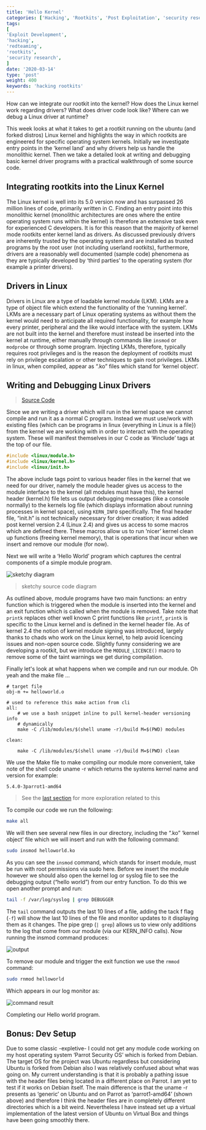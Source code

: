 ```yaml
---
title: 'Hello Kernel'
categories: ['Hacking', 'Rootkits', 'Post Exploitation', 'security research']
tags:
[
'Exploit Development',
'hacking',
'redteaming',
'rootkits',
'security research',
]
date: '2020-03-14'
type: 'post'
weight: 400
keywords: 'hacking rootkits'
---
```


How can we integrate our rootkit into the kernel? How does the Linux kernel work regarding drivers? What does driver code look like? Where can we debug a Linux driver at runtime?

This week looks at what it takes to get a rootkit running on the ubuntu (and forked distros) Linux kernel and highlights the way in which rootkits are engineered for specific operating system kernels. Initially we investigate entry points in the ‘kernel land’ and why drivers help us handle the monolithic kernel. Then we take a detailed look at writing and debugging basic kernel driver programs with a practical walkthrough of some source code.

## Integrating rootkits into the Linux Kernel

The Linux kernel is well into its 5.0 version now and has surpassed 26 million lines of code, primarily written in C. Finding an entry point into this monolithic kernel (monolithic architectures are ones where the entire operating system runs within the kernel) is therefore an extensive task even for experienced C developers. It is for this reason that the majority of kernel mode rootkits enter kernel land as drivers. As discussed previously drivers are inherently trusted by the operating system and are installed as trusted programs by the root user (not including userland rootkits), furthermore, drivers are a reasonably well documented (sample code) phenomena as they are typically developed by ‘third parties’ to the operating system (for example a printer drivers).

## Drivers in Linux

Drivers in Linux are a type of loadable kernel module (LKM). LKMs are a type of object file which extend the functionality of the ‘running kernel’. LKMs are a necessary part of Linux operating systems as without them the kernel would need to anticipate all required functionality, for example how every printer, peripheral and the like would interface with the system. LKMs are not built into the kernel and therefore must instead be inserted into the kernel at runtime, either manually through commands like `insmod` or `modprobe` or through some program. Injecting LKMs, therefore, typically requires root privileges and is the reason the deployment of rootkits must rely on privilege escalation or other techniques to gain root privileges. LKMs in linux, when compiled, appear as “.ko” files which stand for ‘kernel object’.

## Writing and Debugging Linux Drivers

> [Source Code](https://github.com/AngusCornall/VERTO)

Since we are writing a driver which will run in the kernel space we cannot compile and run it as a normal C program. Instead we must use/work with existing files (which can be programs in linux {everything in Linux is a file}) from the kernel we are working with in order to interact with the operating system. These will manifest themselves in our C code as ‘#include’ tags at the top of our file.

```C
#include <linux/module.h>
#include <linux/kernel.h>
#include <linux/init.h>
```

The above include tags point to various header files in the kernel that we need for our driver, namely the module header gives us access to the module interface to the kernel (all modules must have this), the kernel header (kernel.h) file lets us output debugging messages (like a console normally) to the kernels log file (which displays information about running processes in kernel space), using `KERN_INFO` specifically. The final header file, “init.h” is not technically necessary for driver creation&semi; it was added post kernel version 2.4 (Linux 2.4) and gives us access to some macros which are defined there. These macros allow us to run ‘nicer’ kernel clean up functions (freeing kernel memory), that is operations that incur when we insert and remove our module (for now).

Next we will write a ‘Hello World’ program which captures the central components of a simple module program.

![sketchy diagram](https://lh6.googleusercontent.com/DaNPnh29W2H_5LZPENqYkrfHCGdHbWWavxupRE68tYMTfPQAk5Yi5xjMoLs0W8LqzvCgMQHwMoOtB3x6y6Chmni4fXQwTtmjhTpteuTieH5nm2JjXBf7utYbum1qg4Qlp7wb7vnN)

> sketchy source code diagram

As outlined above, module programs have two main functions: an entry function which is triggered when the module is inserted into the kernel and an exit function which is called when the module is removed. Take note that `printk` replaces other well known C print functions like `printf`, `printk` is specific to the Linux kernel and is defined in the kernel header file. As of kernel 2.4 the notion of kernel module signing was introduced, largely thanks to chads who work on the Linux kernel, to help avoid licencing issues and non-open source code. Slightly funny considering we are developing a rootkit, but we introduce the `MODULE_LICENCE()` macro to remove some of the taint warnings we get during compilation.

Finally let's look at what happens when we compile and run our module. Oh yeah and the make file …

```make
# target file
obj-m += helloworld.o

# used to reference this make action from cli
all:
    # we use a bash snippet inline to pull kernel-header versioning info
    # dynamically
	make -C /lib/modules/$(shell uname -r)/build M=$(PWD) modules

clean:

	make -C /lib/modules/$(shell uname -r)/build M=$(PWD) clean
```

We use the Make file to make compiling our module more convenient, take note of the shell code uname -r which returns the systems kernel name and version for example:

`5.4.0-3parrot1-amd64`

> See the [last section](#bonus-dev-setup) for more exploration related to this

To compile our code we run the following:

```bash
make all
```

We will then see several new files in our directory, including the “.ko” ‘kernel object’ file which we will insert and run with the following command:

```bash
sudo insmod helloworld.ko
```

As you can see the `insmod` command, which stands for insert module, must be run with root permissions via sudo here. Before we insert the module however we should also open the kernel log or syslog file to see the debugging output (“hello world”) from our entry function. To do this we open another prompt and run:

```bash
tail -f /var/log/syslog | grep DEBUGGER
```

The `tail` command outputs the last 10 lines of a file, adding the tack f flag (`-f`) will show the last 10 lines of the file and monitor updates to it displaying them as it changes. The pipe grep (`| grep`) allows us to view only additions to the log that come from our module (via our KERN_INFO calls). Now running the insmod command produces:

![output](https://lh3.googleusercontent.com/3gxDlbglCLrHZNrI4aN2866P_BsIIhgH8N7Dd8Iert1WfXOJtdUzfCLHZs9X6gJ7Coqj4yXh0fBi3jq_OsR3hyz9sIYaDmQ3462NUJa0yb7oQ2WLIGJy3w8R6lrG0W4dkLE3JnDy)

To remove our module and trigger the exit function we use the `rmmod` command:

```bash
sudo rnmod helloworld
```

Which appears in our log monitor as:

![command result](https://lh3.googleusercontent.com/_sg9oaIPdxxnxS-OrEAbgiMqeD4Ifdu6IduECLEi-iapjwQ_PILnbq0jiiNHZWLEC3yGR-J2g-JMjbdt0p6bLzpwhitLKnn4Ry9aYyMp6lvvMhrPit3wb8oUx2IlTMTqboKEzuXx)

Completing our Hello world program.

## Bonus: Dev Setup

Due to some classic -expletive- I could not get any module code working on my host operating system ‘Parrot Security OS’ which is forked from Debian. The target OS for the project was Ubuntu regardless but considering Ubuntu is forked from Debian also I was relatively confused about what was going on. My current understanding is that it is probably a pathing issue with the header files being located in a different place on Parrot. I am yet to test if it works on Debian itself. The main difference is that the uname -r presents as ‘generic’ on Ubuntu and on Parrot as ‘parrot1-amd64’ (shown above) and therefore I think the header files are in completely different directories which is a bit weird. Nevertheless I have instead set up a virtual implementation of the latest version of Ubuntu on Virtual Box and things have been going smoothly there.
